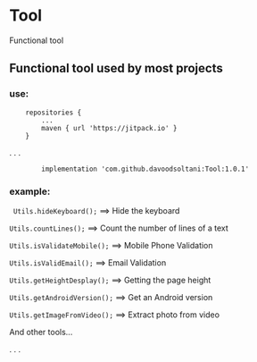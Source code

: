 # Tool
Functional tool
##  Functional tool used by most projects
### use:




 		repositories {
 			...
 			maven { url 'https://jitpack.io' }
 		}

.
.
.


 	        implementation 'com.github.davoodsoltani:Tool:1.0.1'

### example:


` Utils.hideKeyboard();`  ==>  Hide the keyboard

`Utils.countLines();`  ==> Count the number of lines of a text

`Utils.isValidateMobile();`  ==> Mobile Phone Validation

`Utils.isValidEmail();`  ==> Email Validation

`Utils.getHeightDesplay();`  ==> Getting the page height

`Utils.getAndroidVersion();`  ==> Get an Android version

`Utils.getImageFromVideo();`  ==> Extract photo from video

And other tools...

.
.
.
